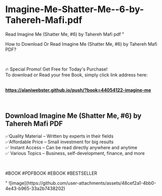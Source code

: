 # Imagine-Me-Shatter-Me--6-by-Tahereh-Mafi.pdf
Read Imagine Me (Shatter Me, #6) by Tahereh Mafi pdf
"<p>How to Download Or Read Imagine Me (Shatter Me, #6) by Tahereh Mafi PDF?</p>
<p>&nbsp;</p>
<p>&#128293;  Special Promo! Get Free for Today's Purchase!<br />To download or Read your free Book, simply click link address here:&nbsp;<br />&nbsp;</p>
<p><a href=""https://alaniwebster.github.io/push/?book=44054122-imagine-me""><strong>https://alaniwebster.github.io/push/?book=44054122-imagine-me</strong></a></p>
<p>&nbsp;</p>
<h2>Download Imagine Me (Shatter Me, #6) by Tahereh Mafi PDF</h2>
<p>&#x2705;Quality Material &ndash; Written by experts in their fields<br />&#x2705;Affordable Price &ndash; Small investment for big results<br />&#x2705; Instant Access &ndash; Can be read directly anywhere and anytime<br />&#x2705; Various Topics &ndash; Business, self-development, finance, and more</p>
<p>&nbsp;</p>
<p>#BOOK #PDFBOOK #EBOOK #BESTSELLER</p>
"
![image](https://github.com/user-attachments/assets/48cef2a1-4bb0-4e43-b965-33a2b7438202)
